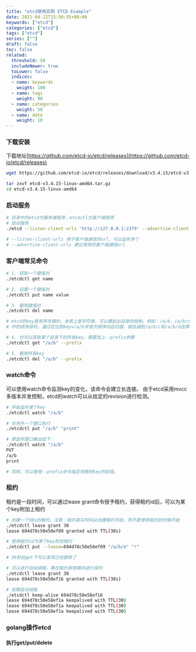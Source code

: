 ```yaml
---
title: "etcd使用实例 ETCD Example"
date: 2021-04-12T15:50:55+08:00
keywords: ["etcd"]
categories: ["etcd"]
tags: ["etcd"]
series: [""]
draft: false
toc: false
related:
  threshold: 50
  includeNewer: true
  toLower: false
  indices:
  - name: keywords
    weight: 100
  - name: tags
    weight: 90
  - name: categories
    weight: 50
  - name: date
    weight: 10
---
```


### 下载安装
下载地址[https://github.com/etcd-io/etcd/releases](https://github.com/etcd-io/etcd/releases)

```sh
wget https://github.com/etcd-io/etcd/releases/download/v3.4.15/etcd-v3.4.15-linux-amd64.tar.gz

tar zxvf etcd-v3.4.15-linux-amd64.tar.gz
cd etcd-v3.4.15-linux-amd64
```
### 启动服务
```sh
# 目录中的etcd为服务端程序，etcdctl为客户端程序
# 启动服务
./etcd --listen-client-urls 'http://127.0.0.1:2379' --advertise-client-urls 'http://0.0.0.0:2379'

# --listen-client-urls 用于客户端通信的url，可以监听多个
# --advertise-client-urls 建议使用的客户端通信url
```


### 客户端常见命令
```sh
# 1. 获取一个键值对
./etcdctl get name

# 2. 设置一个键值对
./etcdctl put name value

# 3. 删除键值对
./etcdctl del name

# etcd的key是有序存储的，本质上是字符串，可以模拟出目录的结构，例如：/a/b，/a/b/c，/a/b/d 三个key，由于他们在存储
# 中的顺序排列，通过定位到key=/a/b并依次顺序向后扫描，就会遇到/a/b/c和/a/b/d这两个子目录.

# 4. 也可以获取某个目录下的所有key，需要加上--prefix参数
./etcdctl get "/a/b" --prefix

# 5. 删除所有key
./etcdctl del "/a/b" --prefix

```
### watch命令
可以使用watch命令监测key的变化，该命令会建立长连接。
由于etcd采用mvcc多版本并发控制，etcd的watch可以从给定的revision进行检测。
```sh
# 开始监听某个key
./etcdctl watch "/a/b"

# 在另外一个窗口执行
./etcdctl put "/a/b" "print"

# 原监听窗口输出如下：
./etcdctl watch "/a/b"
PUT
/a/b
print

# 同样，可以使用--prefix命令指定观察的key的前缀。
```

### 租约
租约是一段时间，可以通过lease grant命令授予租约，获得租约id后，可以为某个key附加上租约
```sh
# 创建一个30s的租约，注意：租约其实时间从创建租约开始，而不是使用租约的时候开始
./etcdctl lease grant 30
lease 694d78c50e58ef09 granted with TTL(30s)

# 使用租约id为某个key附加租约
./etcdctl put --lease=694d78c50e58ef09 "/a/b/e" "!"

# 30秒后get下可以发现已经删除了

# 可以进行自动续租，需在租约有效期内进行续约
./etcdctl lease grant 30
lease 694d78c50e58ef16 granted with TTL(30s)

# 到期自动续租
./etcdctl keep-alive 694d78c50e58ef16
lease 694d78c50e58ef1a keepalived with TTL(30)
lease 694d78c50e58ef1a keepalived with TTL(30)
lease 694d78c50e58ef1a keepalived with TTL(30)

```

### golang操作etcd

#### 执行get/put/delete
```golang

```



